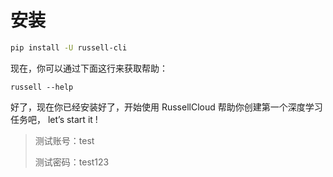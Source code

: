 # 安装

```bash
pip install -U russell-cli
```

现在，你可以通过下面这行来获取帮助：

```
russell --help
```

好了，现在你已经安装好了，开始使用 RussellCloud 帮助你创建第一个深度学习任务吧， let’s start it !

> 测试账号：test
>
> 测试密码：test123



